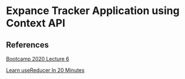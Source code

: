 
# Expance Tracker Application using Context API

## References

 [Bootcamp 2020 Lecture 6](https://www.youtube.com/watch?v=dkMba8oK55w) 

[Learn useReducer In 20 Minutes](https://www.youtube.com/watch?v=kK_Wqx3RnHk)